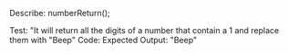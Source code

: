 Describe: numberReturn();

Test: "It will return all the digits of a number that contain a 1 and replace them with "Beep"
Code:
Expected Output: "Beep"


